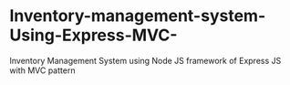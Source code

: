 # Inventory-management-system-Using-Express-MVC-
Inventory Management System using Node JS framework of Express JS with MVC pattern
